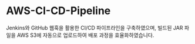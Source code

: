 # AWS-CI-CD-Pipeline
Jenkins와 GitHub 웹훅을 활용한 CI/CD 파이프라인을 구축하였으며, 빌드된 JAR 파일을 AWS S3에 자동으로 업로드하여 배포 과정을 효율화하였습니다.
